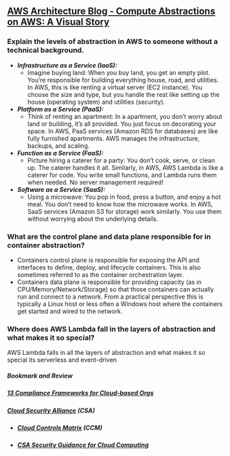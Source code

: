 ## [AWS Architecture Blog - Compute Abstractions on AWS: A Visual Story](https://aws.amazon.com/blogs/architecture/compute-abstractions-on-aws-a-visual-story/)
### Explain the levels of abstraction in AWS to someone without a technical background.
* ***Infrastructure as a Service (IaaS):***
  * Imagine buying land: When you buy land, you get an empty plot. You’re responsible for building everything house, road, and utilities. In AWS, this is like renting a virtual server (EC2 instance). You choose the size and type, but you handle the rest like setting up the house (operating system) and utilities (security).
* ***Platform as a Service (PaaS):***
  * Think of renting an apartment: In a apartment, you don’t worry about land or building, it’s all provided. You just focus on decorating your space. In AWS, PaaS services (Amazon RDS for databases) are like fully furnished apartments. AWS manages the infrastructure, backups, and scaling.
* ***Function as a Service (FaaS):***
  * Picture hiring a caterer for a party: You don’t cook, serve, or clean up. The caterer handles it all. Similarly, in AWS, AWS Lambda is like a caterer for code. You write small functions, and Lambda runs them when needed. No server management required!
* ***Software as a Service (SaaS):***
  * Using a microwave: You pop in food, press a button, and enjoy a hot meal. You don’t need to know how the microwave works. In AWS, SaaS services (Amazon S3 for storage) work similarly. You use them without worrying about the underlying details.
### What are the control plane and data plane responsible for in container abstraction?
* Containers control plane is responsible for exposing the API and interfaces to define, deploy, and lifecycle containers. This is also sometimes referred to as the container orchestration layer.
* Containers data plane is responsible for providing capacity (as in CPU/Memory/Network/Storage) so that those containers can actually run and connect to a network. From a practical perspective this is typically a Linux host or less often a Windows host where the containers get started and wired to the network.
### Where does AWS Lambda fall in the layers of abstraction and what makes it so special?
AWS Lambda falls in all the layers of abstraction and what makes it so special its serverless and event-driven

##### ***Bookmark and Review***
##### ***[13 Compliance Frameworks for Cloud-based Orgs](https://www.horangi.com/blog/13-compliance-frameworks-for-cloud-based-organizations)***
##### ***[Cloud Security Alliance](https://cloudsecurityalliance.org/) (CSA)***
  * ##### ***[Cloud Controls Matrix](https://cloudsecurityalliance.org/research/cloud-controls-matrix) (CCM)***
  * ##### ***[CSA Security Guidance for Cloud Computing](https://cloudsecurityalliance.org/research/guidance)***
